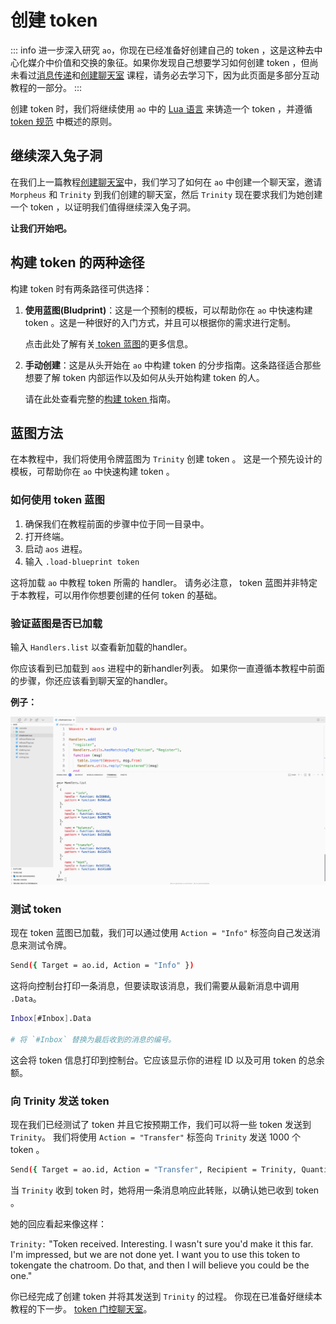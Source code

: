 # 创建 token

::: info
进一步深入研究 `ao`，你现在已经准备好创建自己的 token ，这是这种去中心化媒介中价值和交换的象征。如果你发现自己想要学习如何创建 token ，但尚未看过[消息传递](messaging)和[创建聊天室](chatroom) 课程，请务必去学习下，因为此页面是多部分互动教程的一部分。
:::

创建 token 时，我们将继续使用 `ao` 中的 [Lua 语言](../../references/lua.md) 来铸造一个 token ，并遵循 [ token 规范](../../references/token.md) 中概述的原则。

## 继续深入兔子洞

在我们上一篇教程[创建聊天室](chatroom)中，我们学习了如何在 `ao` 中创建一个聊天室，邀请 `Morpheus` 和 `Trinity` 到我们创建的聊天室，然后 `Trinity` 现在要求我们为她创建一个 token ，以证明我们值得继续深入兔子洞。

**让我们开始吧。**

## 构建 token 的两种途径

构建 token 时有两条路径可供选择：

1. **使用蓝图(Bludprint)**：这是一个预制的模板，可以帮助你在 `ao` 中快速构建 token 。这是一种很好的入门方式，并且可以根据你的需求进行定制。

   点击此处了解有关[ token 蓝图](../../guides/aos/blueprints/token.md)的更多信息。

2. **手动创建**：这是从头开始在 `ao` 中构建 token 的分步指南。这条路径适合那些想要了解 token 内部运作以及如何从头开始构建 token 的人。

   请在此处查看完整的[构建 token ](../../guides/aos/token.md)指南。

## 蓝图方法

在本教程中，我们将使用令牌蓝图为 `Trinity` 创建 token 。 这是一个预先设计的模板，可帮助你在 `ao` 中快速构建 token 。

### 如何使用 token 蓝图

1. 确保我们在教程前面的步骤中位于同一目录中。
2. 打开终端。
3. 启动 `aos` 进程。
4. 输入 `.load-blueprint token`

这将加载 `ao` 中教程 token 所需的 handler。 请务必注意， token 蓝图并非特定于本教程，可以用作你想要创建的任何 token 的基础。

### 验证蓝图是否已加载

输入 `Handlers.list` 以查看新加载的handler。

你应该看到已加载到 `aos` 进程中的新handler列表。 如果你一直遵循本教程中前面的步骤，你还应该看到聊天室的handler。

**例子：**

![ token handler](./token3.png)

### 测试 token

现在 token 蓝图已加载，我们可以通过使用 `Action = "Info"` 标签向自己发送消息来测试令牌。

```sh
Send({ Target = ao.id, Action = "Info" })
```

这将向控制台打印一条消息，但要读取该消息，我们需要从最新消息中调用 `.Data`。

```sh
Inbox[#Inbox].Data

# 将 `#Inbox` 替换为最后收到的消息的编号。
```

这会将 token 信息打印到控制台。它应该显示你的进程 ID 以及可用 token 的总余额。

### 向 Trinity 发送 token

现在我们已经测试了 token 并且它按预期工作，我们可以将一些 token 发送到 `Trinity`。 我们将使用 `Action = "Transfer"` 标签向 `Trinity` 发送 1000 个 token 。

```sh
Send({ Target = ao.id, Action = "Transfer", Recipient = Trinity, Quantity = "1000"})
```

当 `Trinity` 收到 token 时，她将用一条消息响应此转账，以确认她已收到 token 。

她的回应看起来像这样：

`Trinity:` "Token received. Interesting. I wasn't sure you'd make it this far. I'm impressed, but we are not done yet. I want you to use this token to tokengate the chatroom. Do that, and then I will believe you could be the one."

你已经完成了创建 token 并将其发送到 `Trinity` 的过程。 你现在已准备好继续本教程的下一步。 [ token 门控聊天室](tokengating)。
